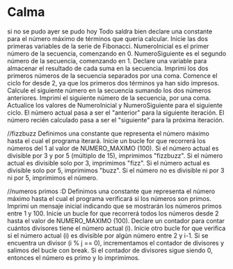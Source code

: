 # Calma
si no se pudo ayer se pudo hoy
Todo saldra bien
declare  una constante para el número máximo de términos que queria calcular.
 Inicie las dos primeras variables de la serie de Fibonacci.
NumeroInicial es el primer número de la secuencia, comenzando en 0.
NumeroSiguiente es el segundo número de la secuencia, comenzando en 1.
Declare una variable para almacenar el resultado de cada suma en la secuencia.
Imprimi los dos primeros números de la secuencia separados por una coma.
Comence el ciclo for desde 2, ya que los primeros dos términos ya han sido impresos.
Calcule el siguiente número en la secuencia sumando los dos números anteriores.
Imprimi el siguiente número de la secuencia,  por una coma.
Actualice los valores de NumeroInicial y NumeroSiguiente para el siguiente ciclo.
El número actual pasa a ser el "anterior" para la siguiente iteración.
El número recién calculado pasa a ser el "siguiente" para la próxima iteración.

//fizzbuzz
Definimos una constante que representa el número máximo hasta el cual el programa iterará.
Inicie un bucle for que recorrerá los números del 1 al valor de NUMERO_MAXIMO (100).
Si el número actual es divisible por 3 y por 5 (múltiplo de 15), imprimimos "fizzbuzz".
Si el número actual es divisible solo por 3, imprimimos "fizz".
Si el número actual es divisible solo por 5, imprimimos "buzz".
Si el número no es divisible ni por 3 ni por 5, imprimimos el número.

//numeros primos :D
Definimos una constante que representa el número máximo hasta el cual el programa verificará si los números son primos.
Imprimi un mensaje inicial indicando que se mostrarán los números primos entre 1 y 100.
Inicie un bucle for que recorrerá todos los números desde 2 hasta el valor de NUMERO_MAXIMO (100).
Declare un contador para contar cuántos divisores tiene el número actual (i).
Inicie otro bucle for que verifica si el número actual (i) es divisible por algún número entre 2 y i-1.
Si se encuentra un divisor (i % j == 0), incrementamos el contador de divisores y salimos del bucle con break.
Si el contador de divisores sigue siendo 0, entonces el número es primo y lo imprimimos.